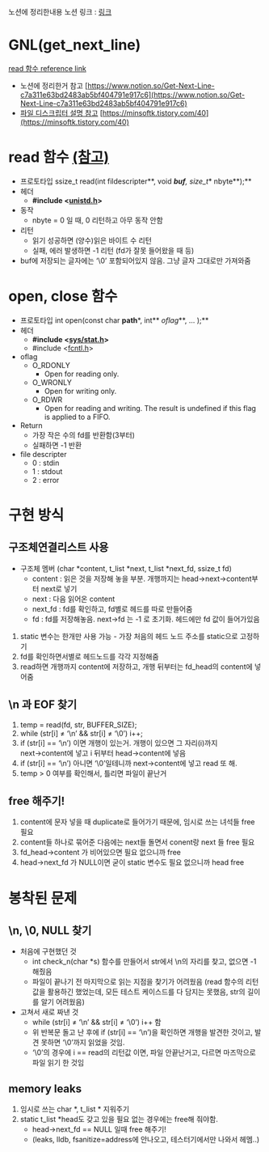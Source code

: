 노션에 정리한내용
노션 링크 : [링크](https://www.notion.so/GNL-get_next_line-26200c3617194be4928d43b1f7df29f9)

# GNL(get_next_line)

[read 함수 reference link](https://linux.die.net/man/3/read) 

- 노션에 정리한거 참고 [https://www.notion.so/Get-Next-Line-c7a311e63bd2483ab5bf404791e917c6](https://www.notion.so/Get-Next-Line-c7a311e63bd2483ab5bf404791e917c6)
- [파일 디스크립터 설명 참고](https://minsoftk.tistory.com/40) [https://minsoftk.tistory.com/40](https://minsoftk.tistory.com/40)

# read 함수 [(참고)](https://linux.die.net/man/3/read)

- 프로토타입 ssize_t read(int fildescripter**, void ***buf**, size_t** nbyte**);**
- 헤더
    - **#include <[unistd.h](https://linux.die.net/include/unistd.h)>**
- 동작
    - nbyte = 0 일 때, 0 리턴하고 아무 동작 안함
- 리턴
    - 읽기 성공하면 (양수)읽은 바이트 수 리턴
    - 실패, 에러 발생하면 -1 리턴 (fd가 잘못 들어왔을 때 등)
- buf에 저장되는 글자에는 ‘\0’ 포함되어있지 않음. 그냥 글자 그대로만 가져와줌

# open, close 함수

- 프로토타입 int open(const char **path***, int** *oflag***, ... );**
- 헤더
    - **#include <[sys/stat.h](https://linux.die.net/include/sys/stat.h)>**
    - #include <[fcntl.h](https://linux.die.net/include/fcntl.h)>
- oflag
    - O_RDONLY
        - Open for reading only.
    - O_WRONLY
        - Open for writing only.
    - O_RDWR
        - Open for reading and writing. The result is undefined if this flag is applied to a FIFO.
- Return
    - 가장 작은 수의 fd를 반환함(3부터)
    - 실패하면 -1 반환
- file descripter
    - 0 : stdin
    - 1 : stdout
    - 2 : error

# 구현 방식

## 구조체연결리스트 사용

- 구조체 멤버 (char *content, t_list *next, t_list *next_fd, ssize_t fd)
    - content : 읽은 것을 저장해 놓을 부분. 개행까지는 head→next→content부터 next로 넣기
    - next : 다음 읽어온 content
    - next_fd : fd를 확인하고, fd별로 헤드를 따로 만들어줌
    - fd : fd를 저장해놓음. next→fd 는 -1 로 초기화. 헤드에만 fd 값이 들어가있음
1. static 변수는 한개만 사용 가능 - 가장 처음의 헤드 노드 주소를 static으로 고정하기
2. fd를 확인하면서별로 헤드노드를 각각 지정해줌
3. read하면 개행까지 content에 저장하고, 개행 뒤부터는 fd_head의 content에 넣어줌

## \n 과 EOF  찾기

1. temp = read(fd, str, BUFFER_SIZE);
2. while (str[i] ≠ ‘\n’ && str[i] ≠ ‘\0’) i++;
3. if (str[i] == ‘\n’) 이면 개행이 있는거. 개행이 있으면 그 자리(i)까지 next→content에 넣고
i 뒤부터 head→content에 넣음
4. if (str[i] == ‘\n’) 아니면 ‘\0’일테니까 next→content에 넣고 read 또 해.
5. temp > 0 여부를 확인해서, 틀리면 파일이 끝난거

## free 해주기!

1. content에 문자 넣을 때 duplicate로 들어가기 때문에, 임시로 쓰는 녀석들 free 필요
2. content들 하나로 묶어준 다음에는 next들 돌면서 conent랑 next 들 free 필요
3. fd_head→content 가 비어있으면 필요 없으니까 free
4. head→next_fd 가 NULL이면 굳이 static 변수도 필요 없으니까 head free

# 봉착된 문제

## \n, \0, NULL 찾기

- 처음에 구현했던 것
    - int check_n(char *s) 함수를 만들어서 str에서 \n의 자리를 찾고, 없으면 -1 해줬음
    - 파일이 끝나기 전 마지막으로 읽는 지점을 찾기가 어려웠음 (read 함수의 리턴값을 활용하긴 했었는데, 모든 테스트 케이스드를 다 담지는 못했음, str의 길이를 알기 어려웠음)
- 고쳐서 새로 짜낸 것
    - while (str[i] ≠ ‘\n’ && str[i] ≠ ‘\0’) i++ 함
    - 위 반복문 돌고 난 후에 if (str[i] == ‘\n’)을 확인하면 개행을 발견한 것이고, 발견 못하면 ‘\0’까지 읽었을 것임.
    - ‘\0’의 경우에 i == read의 리턴값 이면, 파일 안끝난거고, 다르면 마즈막으로 파일 읽기 한 것임

## memory leaks

1. 임시로 쓰는 char *, t_list * 지워주기
2. static t_list *head도 갖고 있을 필요 없는 경우에는 free해 줘야함. 
    - head→next_fd == NULL 일때 free 해주기!
    - (leaks, lldb, fsanitize=address에 안나오고, 테스터기에서만 나와서 헤멤..)
